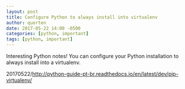 ```yaml
---
layout: post
title: Configure Python to always install into virtualenv
author: quorten
date: 2017-05-22 14:00 -0500
categories: [python, important]
tags: [python, important]
---
```


Interesting Python notes!  You can configure your Python installation
to always install into a virtualenv.

20170522/http://python-guide-pt-br.readthedocs.io/en/latest/dev/pip-virtualenv/
